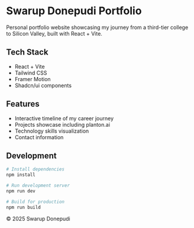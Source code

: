 # Swarup Donepudi Portfolio

Personal portfolio website showcasing my journey from a third-tier college to Silicon Valley, built with React + Vite.

## Tech Stack
- React + Vite
- Tailwind CSS
- Framer Motion
- Shadcn/ui components

## Features
- Interactive timeline of my career journey
- Projects showcase including planton.ai
- Technology skills visualization
- Contact information

## Development

```bash
# Install dependencies
npm install

# Run development server
npm run dev

# Build for production
npm run build
```

© 2025 Swarup Donepudi